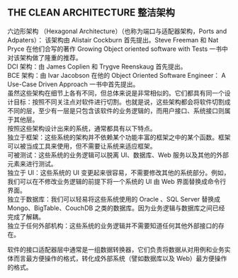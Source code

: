 ## THE CLEAN ARCHITECTURE 整洁架构      

六边形架构 （Hexagonal Architecture）（也称为端口与适配器架构，Ports and Adpaters）： 该架构由 Alistair Cockburn 首先提出。Steve Freeman 和 Nat Pryce 在他们合写的著作 Growing Object oriented software with Tests 一书中对该架构做了隆重的推荐。       
DCI 架构：由 James Coplien 和 Trygve Reenskaug 首先提出。      
BCE 架构：由 Ivar Jacobson 在他的 Object Oriented Software Engineer： A Use-Case Driven Approach 一书中首先提出。         
虽然这些架构在细节上各有不同，但总体来说是非常相似的。它们都具有同一个设计目标：按照不同关注点对软件进行切割。也就是说，这些架构都会将软件切割成不同的层，至少有一层是只包含该软件的业务逻辑的，而用户接口、系统接口则属于其他层。      
按照这些架构设计出来的系统，通常都具有以下特点。     
独立于框架：这些系统的架构并不依赖某个功能丰富的框架之中的某个函数。框架可以被当成工具来使用，但不需要让系统来适应框架。    
可被测试：这些系统的业务逻辑可以脱离 UI、数据库、Web 服务以及其他的外部元素来进行测试。    
独立于 UI：这些系统的 UI 变更起来很容易，不需要修改其他的系统部分。例如，我们可以在不修改业务逻辑的前提下将一个系统的 UI 由 Web 界面替换成命令行界面。   
独立于数据库：我们可以轻易将这些系统使用的 Oracle 、SQL Server 替换成 Mongo、BigTable、CouchDB 之类的数据库。因为业务逻辑与数据库之间已经完成了解耦。     
独立于任何外部机构：这些系统的业务逻辑并不需要知道任何其他外部接口的存在。     

      
      
软件的接口适配器层中通常是一组数据转换器，它们负责将数据从对用例和业务实体而言最方便操作的格式，转化成外部系统（譬如数据库以及 Web）最方便操作的格式。   

